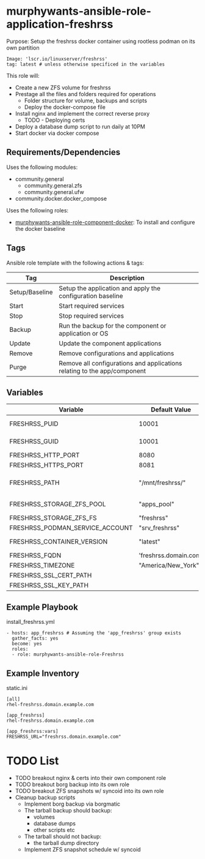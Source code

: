# murphywants-ansible-role-application-freshrss

Purpose: Setup the freshrss docker container using rootless podman on its own partition

```
Image: 'lscr.io/linuxserver/freshrss'
tag: latest # unless otherwise specificed in the variables
```

This role will:
- Create a new ZFS volume for freshrss
- Prestage all the files and folders required for operations
  - Folder structure for volume, backups and scripts
  - Deploy the docker-compose file
- Install nginx and implement the correct reverse proxy
  - TODO - Deploying certs
- Deploy a database dump script to run daily at 10PM
- Start docker via docker compose

## Requirements/Dependencies
Uses the following modules:
- community.general
  - community.general.zfs
  - community.general.ufw
- community.docker.docker_compose

Uses the following roles:
- [murphywants-ansible-role-component-docker](https://github.com/MurphyWants/murphywants-ansible-role-component-docker): To install and configure the docker baseline

## Tags
Ansible role template with the following actions & tags:

Tag | Description
--- | ---
Setup/Baseline | Setup the application and apply the configuration baseline
Start | Start required services
Stop | Stop required services
Backup | Run the backup for the component or application or OS
Update | Update the component applications
Remove | Remove configurations and applications
Purge | Remove all configurations and applications relating to the app/component

## Variables
Variable | Default Value | Description
---|---|---
FRESHRSS_PUID | 10001 | https://docs.linuxserver.io/general/understanding-puid-and-pgid
FRESHRSS_GUID | 10001 | https://docs.linuxserver.io/general/understanding-puid-and-pgid
FRESHRSS_HTTP_PORT | 8080 | Host port for port 80 port mapping
FRESHRSS_HTTPS_PORT | 8081 | Host port for port 443 port mapping
FRESHRSS_PATH | "/mnt/freshrss/" | The location of the container persistent data. A parition will be created and mounted here if the folder doens't exist. 
FRESHRSS_STORAGE_ZFS_POOL | "apps_pool" | The Linux host's ZFS pool name, where the partiiton will be created from
FRESHRSS_STORAGE_ZFS_FS | "freshrss" | The name of the filesystem that ZFS is creating
FRESHRSS_PODMAN_SERVICE_ACCOUNT | "srv_freshrss" | Placeholder service account, todo later
FRESHRSS_CONTAINER_VERSION | "latest" | Can be used to specify a specific version of the container to pull and use
FRESHRSS_FQDN | 'freshrss.domain.com' | Change this to your fully qualified domain name
FRESHRSS_TIMEZONE | "America/New_York" | Timezone of the container
FRESHRSS_SSL_CERT_PATH | <unset> | Requried for nginx config
FRESHRSS_SSL_KEY_PATH | <unset> | Requried for nginx config

## Example Playbook

install_freshrss.yml
```
- hosts: app_freshrss # Assuming the 'app_freshrss' group exists
  gather_facts: yes
  become: yes
  roles:
  - role: murphywants-ansible-role-Freshrss
```

## Example Inventory

static.ini
```
[all]
rhel-freshrss.domain.example.com

[app_freshrss]
rhel-freshrss.domain.example.com

[app_freshrss:vars]
FRESHRSS_URL="freshrss.domain.example.com"
```

# TODO List
- TODO breakout nginx & certs into their own component role
- TODO breakout borg backup into its own role
- TODO breakout ZFS snapshots w/ syncoid into its own role
- Cleanup backup scripts
  - Implement borg backup via borgmatic
  - The tarball backup should backup:
    - volumes
    - database dumps
    - other scripts etc
  - The tarball should not backup:
    - the tarball dump directory
  - Implement ZFS snapshot schedule w/ syncoid
